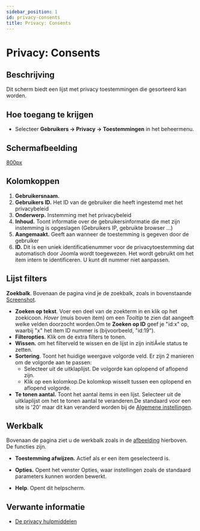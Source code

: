 ```yaml
---
sidebar_position: 1
id: privacy-consents
title: Privacy: Consents
---
```

# Privacy: Consents
## Beschrijving

Dit scherm biedt een lijst met privacy toestemmingen die gesorteerd kan
worden.

## Hoe toegang te krijgen

- Selecteer **Gebruikers **→** Privacy **→** Toestemmingen** in het
  beheermenu.

## Schermafbeelding

<a
href="https://docs.joomla.org/index.php?title=Special:Upload&amp;wpDestFile=Help-4x-component-privacy-consents-nl.png"
class="new"
title="File:Help-4x-component-privacy-consents-nl.png">800px</a>

## Kolomkoppen

1.  **Gebruikersnaam.**
2.  **Gebruikers ID.** Het ID van de gebruiker die heeft ingestemd met
    het privacybeleid
3.  **Onderwerp.** Instemming met het privacybeleid
4.  **Inhoud.** Toont informatie over de gebruikersinformatie die met
    zijn instemming is opgeslagen (Gebruikers IP, gebruikte browser ...)
5.  **Aangemaakt.** Geeft aan wanneer de toestemming is gegeven door de
    gebruiker
6.  **ID.** Dit is een uniek identificatienummer voor de
    privacytoestemming dat automatisch door Joomla wordt toegewezen. Het
    wordt gebruikt om het item intern te identificeren. U kunt dit
    nummer niet aanpassen.

## Lijst filters

**Zoekbalk**. Bovenaan de pagina vind je de zoekbalk, zoals in
bovenstaande [Screenshot](#screenshot).

- **Zoeken op tekst**. Voer een deel van de zoekterm in en klik op het
  zoekicoon. *Hover* (muis boven item) om een *Tooltip* te zien dat
  aangeeft welke velden doorzocht worden.Om te **Zoeken op ID** geef je
  "id:x" op, waarbij "x" het item ID nummer is (bijvoorbeeld, "id:19").
- **Filteropties**. Klik om de extra filters te tonen.
- **Wissen.** om het filterveld te wissen en de lijst in zijn initiÃ«le
  status te zetten.
- **Sortering**. Toont het huidige weergave volgorde veld. Er zijn 2
  manieren om de volgorde aan te passen:
  - Selecteer uit de uitklaplijst. De volgorde kan oplopend of aflopend
    zijn.
  - Klik op een kolomkop.De kolomkop wisselt tussen een oplopend en
    aflopend volgorde.
- **Te tonen aantal.** Toont het aantal items in een lijst. Selecteer
  uit de uitklaplijst om het te tonen aantal te veranderen.De standaard
  voor een site is '20' maar dit kan veranderd worden bij de [Algemene
  instellingen](https://docs.joomla.org/Help4.x:Site_Global_Configuration/nl#defaultlistlimit "Help4.x:Site Global Configuration/nl").

## Werkbalk

Bovenaan de pagina ziet u de werkbalk zoals in de
[afbeelding](#Schermafbeelding) hierboven. De functies zijn.

- **Toestemming afwijzen.** Actief als er een item geselecteerd is.

<!-- -->

- **Opties.** Opent het venster Opties, waar instellingen zoals de
  standaard parameters kunnen worden bewerkt.

<!-- -->

- **Help**. Opent dit helpscherm.

## Verwante informatie

- [De privacy
  hulpmiddelen](https://docs.joomla.org/J3.x:Privacy/nl "J3.x:Privacy/nl")
